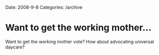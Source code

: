 Date: 2008-9-8
Categories: /archive

# Want to get the working mother...

Want to get the working mother vote?  How about advocating universal daycare?
